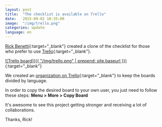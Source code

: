 ```yaml
---
layout: post
title:  "The checklist is available on Trello"
date:   2015-09-02 10:35:00
image:  "/img/trello.png"
categories: update
language: en
---
```


[Rick Benetti](https://twitter.com/RickBenettiBR){:target="_blank"} created a clone of the checklist for those who prefer to use [Trello](https://trello.com/wordpresssecuritychecklist){:target="_blank"}.

[![Trello board]({{ "/img/trello.png" | prepend: site.baseurl }})](https://trello.com/wordpresssecuritychecklist){:target="_blank"}

We created an [organization on Trello](https://trello.com/wordpresssecuritychecklist){:target="_blank"} to keep the boards divided by language.

In order to copy the desired board to your own user, you just need to follow these steps: **Menu > More > Copy Board**

It's awesome to see this project getting stronger and receiving a lot of collaborations.

Thanks, Rick!
